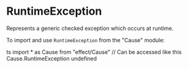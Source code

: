 # RuntimeException

Represents a generic checked exception which occurs at runtime.

To import and use `RuntimeException` from the "Cause" module:

ts
import \* as Cause from "effect/Cause"
// Can be accessed like this
Cause.RuntimeException
undefined
